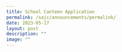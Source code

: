 ```yaml
---
title: School Canteen Application
permalink: /sajc/announcements/permalink/
date: 2023-05-17
layout: post
description: ""
image: ""
---
```

